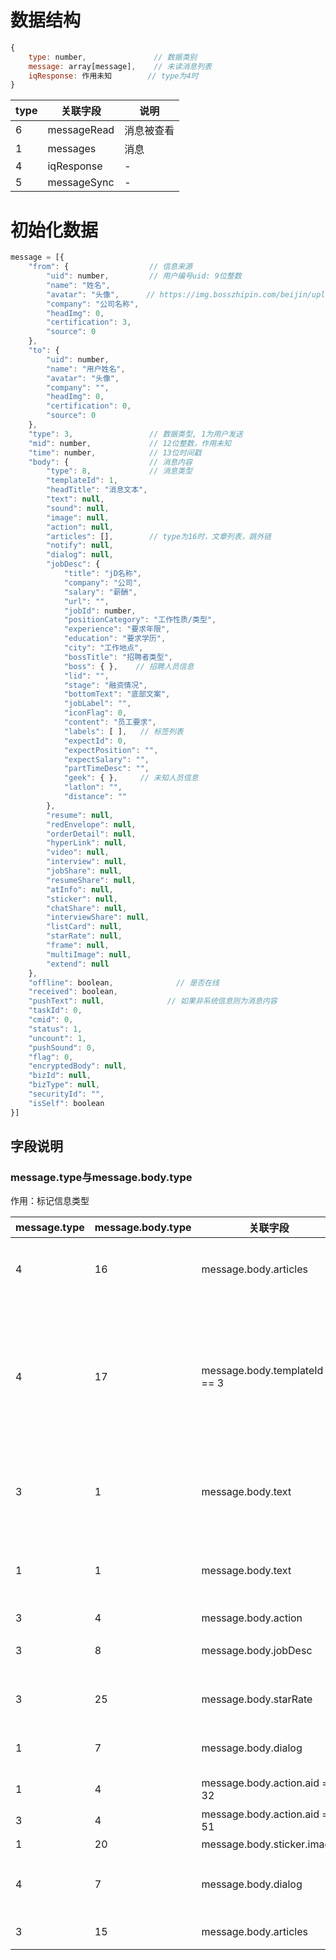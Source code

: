 # 数据结构

```javascript
{
    type: number,               // 数据类别
    message: array[message],    // 未读消息列表
    iqResponse: 作用未知        // type为4时
}
```

type | 关联字段 | 说明
---- | -------- | ----
6 | messageRead | 消息被查看
1 | messages | 消息
4 | iqResponse | -
5 | messageSync | -

# 初始化数据

```javascript
message = [{
    "from": {                  // 信息来源
        "uid": number,         // 用户编号uid: 9位整数
        "name": "姓名",
        "avatar": "头像",      // https://img.bosszhipin.com/beijin/upload/avatar/20210724/*.png
        "company": "公司名称",
        "headImg": 0,
        "certification": 3,
        "source": 0
    },
    "to": {
        "uid": number,
        "name": "用户姓名",
        "avatar": "头像",
        "company": "",
        "headImg": 0,
        "certification": 0,
        "source": 0
    },
    "type": 3,                 // 数据类型, 1为用户发送
    "mid": number,             // 12位整数，作用未知
    "time": number,            // 13位时间戳
    "body": {                  // 消息内容
        "type": 8,             // 消息类型
        "templateId": 1,
        "headTitle": "消息文本",
        "text": null,
        "sound": null,
        "image": null,
        "action": null,
        "articles": [],        // type为16时，文章列表，跳外链
        "notify": null,
        "dialog": null,
        "jobDesc": {
            "title": "jD名称",
            "company": "公司",
            "salary": "薪酬",
            "url": "",
            "jobId": number,
            "positionCategory": "工作性质/类型",
            "experience": "要求年限",
            "education": "要求学历",
            "city": "工作地点",
            "bossTitle": "招聘者类型",
            "boss": { },    // 招聘人员信息
            "lid": "",
            "stage": "融资情况",
            "bottomText": "底部文案",
            "jobLabel": "",
            "iconFlag": 0,
            "content": "员工要求",
            "labels": [ ],   // 标签列表
            "expectId": 0,
            "expectPosition": "",
            "expectSalary": "",
            "partTimeDesc": "",
            "geek": { },     // 未知人员信息
            "latlon": "",
            "distance": ""
        },
        "resume": null,
        "redEnvelope": null,
        "orderDetail": null,
        "hyperLink": null,
        "video": null,
        "interview": null,
        "jobShare": null,
        "resumeShare": null,
        "atInfo": null,
        "sticker": null,
        "chatShare": null,
        "interviewShare": null,
        "listCard": null,
        "starRate": null,
        "frame": null,
        "multiImage": null,
        "extend": null
    },
    "offline": boolean,              // 是否在线
    "received": boolean,
    "pushText": null,              // 如果非系统信息则为消息内容
    "taskId": 0,
    "cmid": 0,
    "status": 1,
    "uncount": 1,
    "pushSound": 0,
    "flag": 0,
    "encryptedBody": null,
    "bizId": null,
    "bizType": null,
    "securityId": "",
    "isSelf": boolean
}]
```

## 字段说明

### message.type与message.body.type

作用：标记信息类型

message.type | message.body.type | 关联字段 | 说明
------------ | ----------------- | -------- | ----
4 | 16 | message.body.articles | 个人竞争力分析
4 | 17 | message.body.templateId == 3 | 该BOSS招聘过程中若向你收费，请举报。
3 | 1 | message.body.text | 用户发送信息(历史)
1 | 1 | message.body.text | 用户发送信息(实时)
3 | 4 | message.body.action | -
3 | 8 | message.body.jobDesc | 系统打招呼
3 | 25 | message.body.starRate | 系统让vip评分
1 | 7 | message.body.dialog | 是否发简历
1 | 4 | message.body.action.aid == 32 | 交换微信
3 | 4 | message.body.action.aid == 51 | -
1 | 20 | message.body.sticker.image | 表情
4 | 7 | message.body.dialog | 设置boss优先提醒
3 | 15 | message.body.articles | 系统通知

